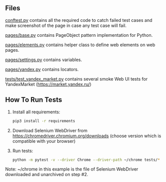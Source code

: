 Files
-----

[conftest.py](conftest.py) contains all the required code to catch failed test cases and make screenshot
of the page in case any test case will fail.

[pages/base.py](pages/base.py) contains PageObject pattern implementation for Python.

[pages/elements.py](pages/elements.py) contains helper class to define web elements on web pages.

[pages/settings.py](pages/settings.py) contains variables.

[pages/yandex.py](pages/yandex.py) contains locators.

[tests/test_yandex_market.py](tests/test_smoke_yandex_market.py) contains several smoke Web UI tests for YandexMarket (https://market.yandex.ru/)


How To Run Tests
----------------

1) Install all requirements:

    ```bash
    pip3 install -r requirements
    ```

2) Download Selenium WebDriver from https://chromedriver.chromium.org/downloads (choose version which is compatible with your browser)

3) Run tests:

    ```bash
    python -m pytest -v --driver Chrome --driver-path ~/chrome tests/*
    ```

   

Note:
~/chrome in this example is the file of Selenium WebDriver downloaded and unarchived on step #2.
